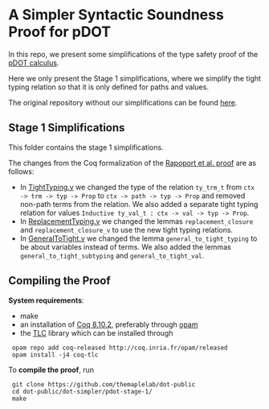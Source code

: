 # A Simpler Syntactic Soundness Proof for pDOT

In this repo, we present some simplifications of the type safety proof of the
[pDOT calculus](https://arxiv.org/abs/1904.07298v1).

Here we only present the Stage 1 simplifications, where we simplify the tight
typing relation so that it is only defined for paths and values.

The original repository without our simplifications can be found
[here](https://amaurremi.github.io/dot-calculus/src/extensions/paths/).

## Stage 1 Simplifications

This folder contains the stage 1 simplifications.

The changes from the Coq formalization of the [Rapoport et al.
proof](https://github.com/amaurremi/dot-calculus/tree/master/src/extensions/paths)
are as follows:
  - In
    [TightTyping.v](https://github.com/themaplelab/dot-public/blob/master/dot-simpler/pdot-stage-1/TightTyping.v)
    we changed the type of the relation `ty_trm_t` from `ctx -> trm -> typ ->
    Prop` to `ctx -> path -> typ -> Prop` and removed non-path terms from the
    relation. We also added a separate tight typing relation for values
    `Inductive ty_val_t : ctx -> val -> typ -> Prop`.
  - In
    [ReplacementTyping.v](https://github.com/themaplelab/dot-public/blob/master/dot-simpler/pdot-stage-1/ReplacementTyping.v)
    we changed the lemmas `replacement_closure` and `replacement_closure_v` to
    use the new tight typing relations.
  - In
    [GeneralToTight.v](https://github.com/themaplelab/dot-public/blob/master/dot-simpler/pdot-stage-1/GeneralToTight.v)
    we changed the lemma `general_to_tight_typing` to be about variables instead
    of terms. We also added the lemmas `general_to_tight_subtyping` and
    `general_to_tight_val`.


## Compiling the Proof

**System requirements**:

  - make
  - an installation of [Coq 8.10.2](https://coq.inria.fr/opam-using.html), preferably through [opam](https://opam.ocaml.org/)
  - the [TLC](https://gitlab.inria.fr/charguer/tlc) library which can
  be installed through

```
 opam repo add coq-released http://coq.inria.fr/opam/released
 opam install -j4 coq-tlc
```

To **compile the proof**, run

```
 git clone https://github.com/themaplelab/dot-public
 cd dot-public/dot-simpler/pdot-stage-1/
 make
```
